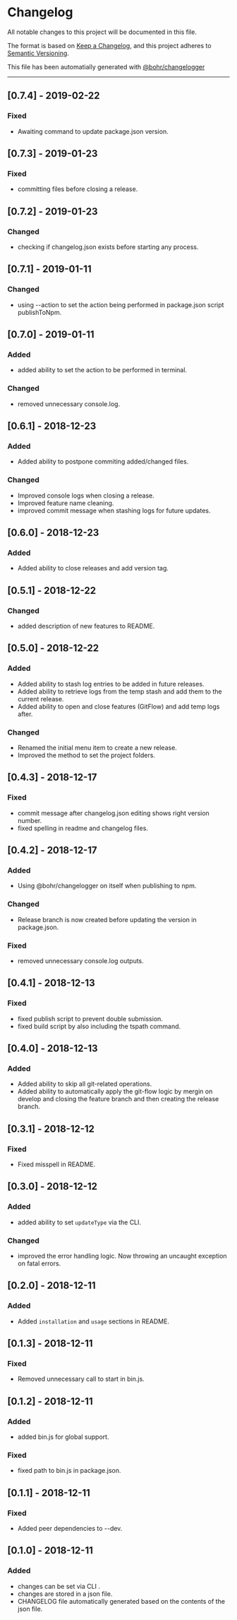 # Changelog
All notable changes to this project will be documented in this file.

The format is based on [Keep a Changelog](https://keepachangelog.com/en/1.0.0/), and this project adheres to [Semantic Versioning](https://semver.org/spec/v2.0.0.html).

This file has been automatially generated with [@bohr/changelogger](https://github.com/bohr-app/changelogger)

---

## [0.7.4] - 2019-02-22
### Fixed
- Awaiting command to update package.json version.

## [0.7.3] - 2019-01-23
### Fixed
- committing files before closing a release.

## [0.7.2] - 2019-01-23
### Changed
- checking if changelog.json exists before starting any process.

## [0.7.1] - 2019-01-11
### Changed
- using --action to set the action being performed in package.json script publishToNpm.

## [0.7.0] - 2019-01-11
### Added
- added ability to set the action to be performed in terminal.

### Changed
- removed unnecessary console.log.

## [0.6.1] - 2018-12-23
### Added
- Added ability to postpone commiting added/changed files.

### Changed
- Improved console logs when closing a release.
- Improved feature name cleaning.
- improved commit message when stashing logs for future updates.

## [0.6.0] - 2018-12-23
### Added
- Added ability to close releases and add version tag.

## [0.5.1] - 2018-12-22
### Changed
- added description of new features to README.

## [0.5.0] - 2018-12-22
### Added
- Added ability to stash log entries to be added in future releases.
- Added ability to retrieve logs from the temp stash and add them to the current release.
- Added ability to open and close features (GitFlow) and add temp logs after.

### Changed
- Renamed the initial menu item to create a new release.
- Improved the method to set the project folders.

## [0.4.3] - 2018-12-17
### Fixed
- commit message after changelog.json editing shows right version number.
- fixed spelling in readme and changelog files.

## [0.4.2] - 2018-12-17
### Added
- Using @bohr/changelogger on itself when publishing to npm.

### Changed
- Release branch is now created before updating the version in package.json.

### Fixed
- removed unnecessary console.log outputs.

## [0.4.1] - 2018-12-13
### Fixed
- fixed publish script to prevent double submission.
- fixed build script by also including the tspath command.

## [0.4.0] - 2018-12-13
### Added
- Added ability to skip all git-related operations.
- Added ability to automatically apply the git-flow logic by mergin on develop and closing the feature branch and then creating the release branch.

## [0.3.1] - 2018-12-12
### Fixed
- Fixed misspell in README.

## [0.3.0] - 2018-12-12
### Added
- added ability to set `updateType` via the CLI.

### Changed
- improved the error handling logic. Now throwing an uncaught exception on fatal errors.

## [0.2.0] - 2018-12-11
### Added
- Added `installation` and `usage` sections in README.

## [0.1.3] - 2018-12-11
### Fixed
- Removed unnecessary call to start in bin.js.

## [0.1.2] - 2018-12-11
### Added
- added bin.js for global support.

### Fixed
- fixed path to bin.js in package.json.

## [0.1.1] - 2018-12-11
### Fixed
- Added peer dependencies to --dev.

## [0.1.0] - 2018-12-11
### Added
- changes can be set via CLI .
- changes are stored in a json file.
- CHANGELOG file automatically generated based on the contents of the json file.

